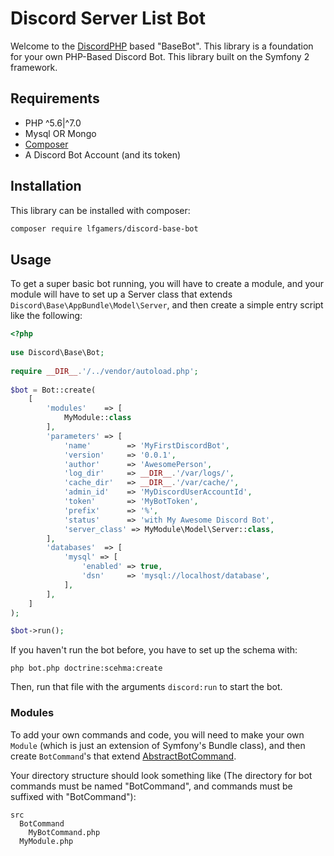 # Discord Server List Bot

Welcome to the [DiscordPHP][] based "BaseBot". This library is a foundation for your own PHP-Based Discord Bot. This library
built on the Symfony 2 framework.

## Requirements

* PHP ^5.6|^7.0
* Mysql OR Mongo
* [Composer](http://getcomposer.org)
* A Discord Bot Account (and its token)

## Installation

This library can be installed with composer:

```sh
composer require lfgamers/discord-base-bot
```

## Usage

To get a super basic bot running, you will have to create a module, and your module will have to  set up a Server class
that extends `Discord\Base\AppBundle\Model\Server`, and then create a simple entry script like the following:
 
```php
<?php
 
use Discord\Base\Bot;
 
require __DIR__.'/../vendor/autoload.php';
 
$bot = Bot::create(
    [
        'modules'    => [
            MyModule::class
        ],
        'parameters' => [
            'name'        => 'MyFirstDiscordBot',
            'version'     => '0.0.1',
            'author'      => 'AwesomePerson',
            'log_dir'     => __DIR__.'/var/logs/',
            'cache_dir'   => __DIR__.'/var/cache/',
            'admin_id'    => 'MyDiscordUserAccountId',
            'token'       => 'MyBotToken',
            'prefix'      => '%',
            'status'      => 'with My Awesome Discord Bot',
            'server_class' => MyModule\Model\Server::class,
        ],
        'databases'  => [
            'mysql' => [
                'enabled' => true,
                'dsn'     => 'mysql://localhost/database',
            ],
        ],
    ]
);

$bot->run();
```

If you haven't run the bot before, you have to set up the schema with:

`php bot.php doctrine:scehma:create`

Then, run that file with the arguments `discord:run` to start the bot.

### Modules

To add your own commands and code, you will need to make your own `Module` (which is just an extension of Symfony's Bundle class),
and then create `BotCommand`'s that extend [AbstractBotCommand][].

Your directory structure should look something like (The directory for bot commands must be named "BotCommand", and commands 
must be suffixed with "BotCommand"):

```
src
  BotCommand
    MyBotCommand.php
  MyModule.php
````

[DiscordPHP]: https://www.github.com/teamreflex/DiscordPHP
[AbstractBotCommand]: src/AbstractBotCommand.php
